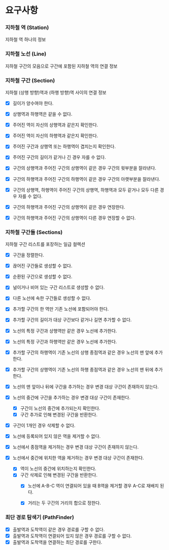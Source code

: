 # 요구사항


### 지하철 역 (Station)
지하철 역 하나의 정보


### 지하철 노선 (Line)
지하철 구간의 모음으로 구간에 포함된 지하철 역의 연결 정보


### 지하철 구간 (Section)
지하철 (상행 방향)역과 (하행 방향)역 사이의 연결 정보

- [x] 길이가 양수여야 한다.
- [x] 상행역과 하행역은 같을 수 없다.
- [x] 주어진 역이 자신의 상행역과 같은지 확인한다.
- [x] 주어진 역이 자신의 하행역과 같은지 확인한다.
- [x] 주어진 구간과 상행역 또는 하행역이 겹치는지 확인한다.
- [x] 주어진 구간의 길이가 같거나 긴 경우 자를 수 없다.
- [x] 구간의 상행역과 주어진 구간의 상행역이 같은 경우 구간의 윗부분을 잘라낸다.
- [x] 구간의 하행역과 주어진 구간의 하행역이 같은 경우 구간의 아랫부분을 잘라낸다.
- [x] 구간의 상행역, 하행역이 주어진 구간의 상행역, 하행역과 모두 같거나 모두 다른 경우 자를 수 없다.
- [x] 구간의 하행역과 주어진 구간의 상행역이 같은 경우 연장한다.
- [x] 구간의 하행역과 주어진 구간의 상행역이 다른 경우 연장할 수 없다.


### 지하철 구간들 (Sections)
지하철 구간 리스트를 포장하는 일급 컬렉션

- [x] 구간을 정렬한다.
- [x] 끊어진 구간들로 생성할 수 없다.
- [x] 순환된 구간으로 생성할 수 없다.
- [x] 널이거나 비어 있는 구간 리스트로 생성할 수 없다.
- [x] 다른 노선에 속한 구간들로 생성할 수 없다.

- [x] 추가할 구간의 한 역만 기존 노선에 포함되어야 한다.
- [x] 추가할 구간의 길이가 대상 구간보다 같거나 길면 추가할 수 없다.
- [x] 노선의 특정 구간과 상행역만 같은 경우 노선에 추가한다.
- [x] 노선의 특정 구간과 하행역만 같은 경우 노선에 추가한다.
- [x] 추가할 구간의 하행역이 기존 노선의 상행 종점역과 같은 경우 노선의 맨 앞에 추가한다.
- [x] 추가할 구간의 상행역이 기존 노선의 하행 종점역과 같은 경우 노선의 맨 뒤에 추가한다.
- [x] 노선의 맨 앞이나 뒤에 구간을 추가하는 경우 변경 대상 구간이 존재하지 않는다.
- [x] 노선의 중간에 구간을 추가하는 경우 변경 대상 구간이 존재한다.
  - [x] 구간이 노선의 중간에 추가되는지 확인한다.
  - [x] 구간 추가로 인해 변경된 구간을 반환한다.

- [x] 구간이 1개인 경우 삭제할 수 없다.
- [x] 노선에 등록되어 있지 않은 역을 제거할 수 없다.
- [x] 노선에서 종점역을 제거하는 경우 변경 대상 구간이 존재하지 않는다.
- [x] 노선에서 중간에 위치한 역을 제거하는 경우 변경 대상 구간이 존재한다.
  - [x] 역이 노선의 중간에 위치하는지 확인한다.
  - [x] 구간 삭제로 인해 변경된 구간을 반환한다.
    - [x] 노선에 A-B-C 역이 연결되어 있을 때 B역을 제거할 경우 A-C로 재배치 된다.
    - [x] 거리는 두 구간의 거리의 합으로 정한다.

  
### 최단 경로 탐색기 (PathFinder)
- [x] 출발역과 도착역이 같은 경우 경로를 구할 수 없다.
- [x] 출발역과 도착역이 연결되어 있지 않은 경우 경로를 구할 수 없다.
- [x] 출발역과 도착역을 연결하는 최단 경로를 구한다.
